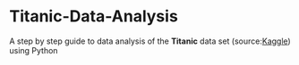 # Titanic-Data-Analysis
A step by step guide to data analysis of the **Titanic** data set (source:[Kaggle](https://www.kaggle.com/)) using Python

